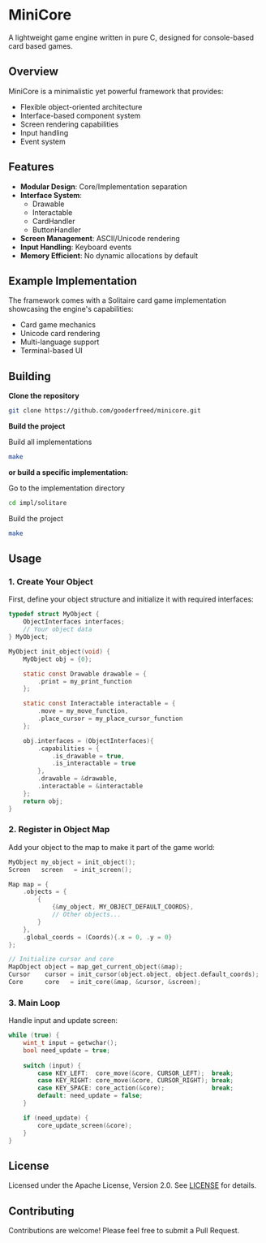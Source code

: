# MiniCore
A lightweight game engine written in pure C, designed for console-based card based games.

## Overview
MiniCore is a minimalistic yet powerful framework that provides:
- Flexible object-oriented architecture
- Interface-based component system
- Screen rendering capabilities
- Input handling
- Event system

## Features
- **Modular Design**: Core/Implementation separation
- **Interface System**: 
  - Drawable
  - Interactable
  - CardHandler
  - ButtonHandler
- **Screen Management**: ASCII/Unicode rendering
- **Input Handling**: Keyboard events
- **Memory Efficient**: No dynamic allocations by default

## Example Implementation
The framework comes with a Solitaire card game implementation showcasing the engine's capabilities:
- Card game mechanics
- Unicode card rendering
- Multi-language support
- Terminal-based UI

## Building
**Clone the repository**
```bash
git clone https://github.com/gooderfreed/minicore.git
```
**Build the project**

Build all implementations
```bash
make
```
**or build a specific implementation:**

Go to the implementation directory
```bash
cd impl/solitare
```
Build the project
```bash
make
```

## Usage
### 1. Create Your Object
First, define your object structure and initialize it with required interfaces:

```c
typedef struct MyObject {
    ObjectInterfaces interfaces;
    // Your object data
} MyObject;

MyObject init_object(void) {
    MyObject obj = {0};

    static const Drawable drawable = {
        .print = my_print_function
    };

    static const Interactable interactable = {
        .move = my_move_function,
        .place_cursor = my_place_cursor_function
    };

    obj.interfaces = (ObjectInterfaces){
        .capabilities = {
            .is_drawable = true,
            .is_interactable = true
        },
        .drawable = &drawable,
        .interactable = &interactable
    };
    return obj;
}
```

### 2. Register in Object Map
Add your object to the map to make it part of the game world:

```c
MyObject my_object = init_object();
Screen   screen   = init_screen();

Map map = {
    .objects = {
        {
            {&my_object, MY_OBJECT_DEFAULT_COORDS},
            // Other objects...
        }
    },
    .global_coords = (Coords){.x = 0, .y = 0}
};

// Initialize cursor and core
MapObject object = map_get_current_object(&map);
Cursor    cursor = init_cursor(object.object, object.default_coords);
Core      core   = init_core(&map, &cursor, &screen);
```
### 3. Main Loop
Handle input and update screen:

```c
while (true) {
    wint_t input = getwchar();
    bool need_update = true;
    
    switch (input) {
        case KEY_LEFT:  core_move(&core, CURSOR_LEFT);  break;
        case KEY_RIGHT: core_move(&core, CURSOR_RIGHT); break;
        case KEY_SPACE: core_action(&core);             break;
        default: need_update = false;
    }

    if (need_update) {
        core_update_screen(&core);
    }
}
```

## License
Licensed under the Apache License, Version 2.0. See [LICENSE](LICENSE) for details.

## Contributing
Contributions are welcome! Please feel free to submit a Pull Request.
